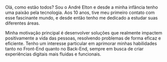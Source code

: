 Olá, como estão todos? Sou o André Elton e desde a minha infância tenho uma paixão pela tecnologia. Aos 10 anos, tive meu primeiro contato com esse fascinante mundo, e desde então tenho me dedicado a estudar suas diferentes áreas.

Minha motivação principal é desenvolver soluções que realmente impactem positivamente a vida das pessoas, resolvendo problemas de forma eficaz e eficiente. Tenho um interesse particular em aprimorar minhas habilidades tanto no Front-End quanto no Back-End, sempre em busca de criar experiências digitais mais fluidas e funcionais.

